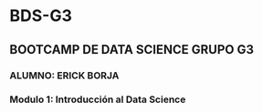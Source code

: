 # BDS-G3
## BOOTCAMP DE DATA SCIENCE GRUPO G3
### ALUMNO: ERICK BORJA
### Modulo 1: Introducción al Data Science